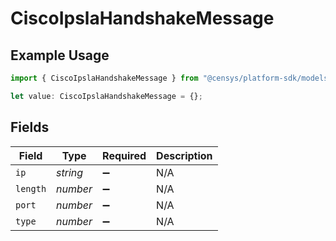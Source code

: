# CiscoIpslaHandshakeMessage

## Example Usage

```typescript
import { CiscoIpslaHandshakeMessage } from "@censys/platform-sdk/models/components";

let value: CiscoIpslaHandshakeMessage = {};
```

## Fields

| Field              | Type               | Required           | Description        |
| ------------------ | ------------------ | ------------------ | ------------------ |
| `ip`               | *string*           | :heavy_minus_sign: | N/A                |
| `length`           | *number*           | :heavy_minus_sign: | N/A                |
| `port`             | *number*           | :heavy_minus_sign: | N/A                |
| `type`             | *number*           | :heavy_minus_sign: | N/A                |